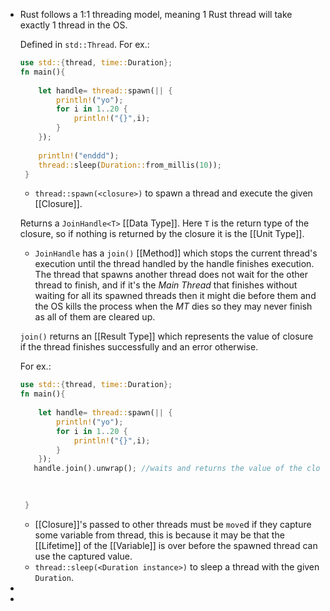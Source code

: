 - Rust follows a 1:1 threading model, meaning 1 Rust thread will take exactly 1 thread in the OS.
  
  Defined in ``std::Thread``.
  For ex.:
  ```rust
  use std::{thread, time::Duration};
  fn main(){
      
      let handle= thread::spawn(|| {
          println!("yo");
          for i in 1..20 {
              println!("{}",i);
          }
      });
   
      println!("enddd");
      thread::sleep(Duration::from_millis(10));
   }
  
  ```
  * ``thread::spawn(<closure>)`` to spawn a thread and execute the given [[Closure]]. 
  
  Returns a ``JoinHandle<T>`` [[Data Type]]. Here ``T`` is the return type of the closure, so if nothing is returned by the closure it is the [[Unit Type]].
  
  * ``JoinHandle`` has a ``join()`` [[Method]] which stops the current thread's execution until the thread handled by the handle finishes execution.
  The thread that spawns another thread does not wait for the other thread to finish, and if it's the *Main Thread* that finishes without waiting for all its spawned threads then it might die before them and the OS kills the process when the *MT* dies so they may never finish as all of them are cleared up.
  
  ``join()`` returns an [[Result Type]] which represents the value of closure if the thread finishes successfully and an error otherwise. 
  
  For ex.:
  ```rust
  use std::{thread, time::Duration};
  fn main(){
      
      let handle= thread::spawn(|| {
          println!("yo");
          for i in 1..20 {
              println!("{}",i);
          }
      });
     handle.join().unwrap(); //waits and returns the value of the closure.
      
      
  
   }
  ``` 
  
  * [[Closure]]'s passed to other threads must be ``move``d if they capture some variable from thread, this is because it may be that the [[Lifetime]] of the [[Variable]] is over before the spawned thread can use the captured value. 
  * ``thread::sleep(<Duration instance>)`` to sleep a thread with the given ``Duration``.
-
-